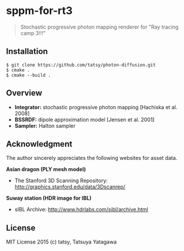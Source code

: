 sppm-for-rt3
===

> Stochastic progressive photon mapping renderer for "Ray tracing camp 3!!!"

## Installation

```shell
$ git clone https://github.com/tatsy/photon-diffusion.git
$ cmake .
$ cmake --build .
```

## Overview

* **Integrator:** stochastic progressive photon mapping [Hachiska et al. 2008]
* **BSSRDF:** dipole approximation model [Jensen et al. 2001]
* **Sampler:** Halton sampler

## Acknowledgment

The author sincerely appreciates the following websites for asset data.

**Asian dragon (PLY mesh model)**
* The Stanford 3D Scanning Repository: http://graphics.stanford.edu/data/3Dscanrep/

**Suway station (HDR image for IBL)**
* sIBL Archive: http://www.hdrlabs.com/sibl/archive.html

## License

MIT License 2015 (c) tatsy, Tatsuya Yatagawa

